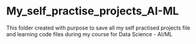 # My_self_practise_projects_AI-ML

This folder created with purpose to save all my self practised projects file and learning code files during my course for Data Science - AI/ML
